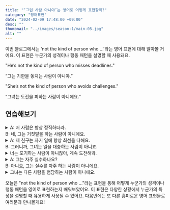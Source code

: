 ```yaml
---
title: "‘그런 사람 아니야’는 영어로 어떻게 표현할까?"
category: "영어표현"
date: "2024-02-09 17:48:00 +09:00"
desc: ""
thumbnail: "../images/season-1/main-05.jpg"
alt: ""
---
```


이번 블로그에서는 'not the kind of person who …'라는 영어 표현에 대해 알아볼 거예요. 이 표현은 누군가의 성격이나 행동 패턴을 설명할 때 사용돼요.

"He’s not the kind of person who misses deadlines."

“그는 기한을 놓치는 사람이 아니야.”

"She’s not the kind of person who avoids challenges."

“그녀는 도전을 피하는 사람이 아니에요.”

## 연습해보기

<details>
  <summary>A: 저 사람은 항상 정직하더라.<br>B: 네, 그는 거짓말을 하는 사람이 아니에요.</summary>
  <span>A: That person is always honest.<br>
B: Yes, he’s not the kind of person who tells lies.</span>
</details>

<details>
  <summary>A: 제 친구는 자기 일에 항상 최선을 다해요.<br>B: 그러니까, 그녀는 일을 대충하는 사람이 아니죠.</summary>
  <span>A: My friend always gives her best in her work.<br>B: Exactly, she’s not the kind of person who half-asses her job.</span>
</details>

<details>
  <summary>너는 포기하는 사람이 아니잖아, 계속 도전해봐.</summary>
  <span>You’re not the kind of person who gives up, keep trying.</span>
</details>

<details>
  <summary>A: 그는 자주 실수하나요?<br>B: 아니요, 그는 실수를 자주 하는 사람이 아니에요.</summary>
  <span>A: Does he make mistakes often?<br>B: No, he’s not the kind of person who makes mistakes frequently.</span>
</details>

<details>
  <summary>그녀는 다른 사람을 험담하는 사람이 아니에요.</summary>
  <span>She’s not the kind of person who gossips about others.</span>
</details>

오늘은 "not the kind of person who …"라는 표현을 통해 어떻게 누군가의 성격이나 행동 패턴을 영어로 표현하는지 배워보았어요. 이 표현은 다양한 상황에서 누군가의 특성을 설명할 때 유용하게 사용될 수 있어요. 다음번에는 또 다른 흥미로운 영어 표현들로 여러분과 만나볼게요!
